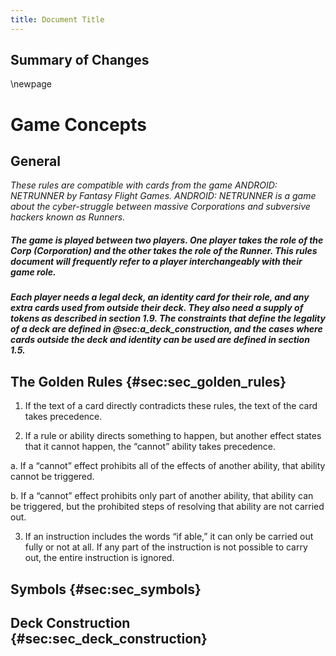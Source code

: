```yaml
---
title: Document Title
---
```


## Summary of Changes

\newpage

# Game Concepts

## General

*These rules are compatible with cards from the game ANDROID: NETRUNNER by Fantasy Flight Games. ANDROID: NETRUNNER is a game about the cyber-struggle between massive Corporations and subversive hackers known as Runners.*

##### The game is played between two players. One player takes the role of the Corp (Corporation) and the other takes the role of the Runner. This rules document will frequently refer to a player interchangeably with their game role.

##### Each player needs a legal deck, an identity card for their role, and any extra cards used from outside their deck. They also need a supply of tokens as described in section 1.9. The constraints that define the legality of a deck are defined in @sec:a_deck_construction, and the cases where cards outside the deck and identity can be used are defined in section 1.5.

## The Golden Rules {#sec:sec_golden_rules}

1. If the text of a card directly contradicts these rules, the text of the card takes precedence.

2. If a rule or ability directs something to happen, but another effect states that it cannot happen, the “cannot” ability takes precedence.

  a. If a “cannot” effect prohibits all of the effects of another ability, that ability cannot be triggered.
  
  b. If a “cannot” effect prohibits only part of another ability, that ability can be triggered, but the prohibited steps of resolving that ability are not carried out.

3. If an instruction includes the words “if able,” it can only be carried out fully or not at all. If any part of the instruction is not possible to carry out, the entire instruction is ignored.

## Symbols {#sec:sec_symbols}

## Deck Construction {#sec:sec_deck_construction}
